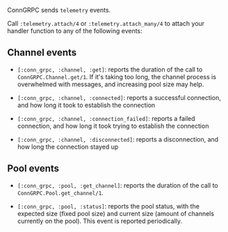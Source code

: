 ConnGRPC sends `telemetry` events.

Call `:telemetry.attach/4` or `:telemetry.attach_many/4` to attach your handler function to any of the following events:

## Channel events

- `[:conn_grpc, :channel, :get]`: reports the duration of the call to `ConnGRPC.Channel.get/1`. If it's taking too long, the channel process is overwhelmed with messages, and increasing pool size may help.

- `[:conn_grpc, :channel, :connected]`: reports a successful connection, and how long it took to establish the connection

- `[:conn_grpc, :channel, :connection_failed]`: reports a failed connection, and how long it took trying to establish the connection

- `[:conn_grpc, :channel, :disconnected]`: reports a disconnection, and how long the connection stayed up

## Pool events

- `[:conn_grpc, :pool, :get_channel]`: reports the duration of the call to `ConnGRPC.Pool.get_channel/1`.

- `[:conn_grpc, :pool, :status]`: reports the pool status, with the expected size (fixed pool size) and current size (amount of channels currently on the pool). This event is reported periodically.
